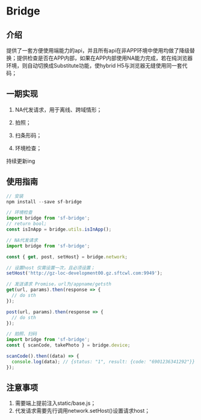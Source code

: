 # Bridge

## 介绍

提供了一套方便使用端能力的api，并且所有api在非APP环境中使用均做了降级替换；提供检查是否在APP内部，如果在APP内部使用NA能力完成，若在纯浏览器环境，则自动切换成Substitute功能，使hybrid H5与浏览器无缝使用同一套代码；

## 一期实现

1. NA代发请求，用于离线、跨域情形；

2. 拍照；

3. 扫条形码；

4. 环境检查；

持续更新ing

## 使用指南

```javascript
// 安装
npm install --save sf-bridge
```

```javascript
// 环境检查
import bridge from 'sf-bridge';
// return bool;
const isInApp = bridge.utils.isInApp(); 
```

```javascript
// NA代发请求
import bridge from 'sf-bridge';

const { get, post, setHost} = bridge.network;

// 设置host 仅需设置一次，且必须设置；
setHost('http://gz-loc-development00.gz.sftcwl.com:9949');

// 发送请求 Promise，url为/appname/getsth
get(url, params).then(response => {
  // do sth
});

post(url, params).then(response => {
  // do sth
});
```

```javascript
// 拍照、扫码
import bridge from 'sf-bridge';
const { scanCode, takePhoto } = bridge.device;

scanCode().then((data) => {
  console.log(data); // {status: "1", result: {code: "6901236341292"}}
});

```

## 注意事项

1. 需要端上提前注入static/base.js；
2. 代发请求需要先行调用network.setHost()设置请求host；
